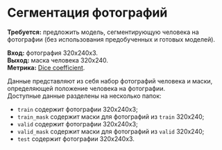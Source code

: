 # Сегментация фотографий
**Требуется:** предложить модель, сегментирующую человека на фотографии (без использования предобученных и готовых моделей).  
  
**Вход:** фотография 320x240x3.  
**Выход:** маска человека 320x240.  
**Метрика:** [Dice coefficient](https://en.wikipedia.org/wiki/S%C3%B8rensen%E2%80%93Dice_coefficient).  
  

Данные представляют из себя набор фотографий человека и маски, определяющей положение человека на фотографии.  
Доступные данные разделены на несколько папок:  
- `train` содержит фотографии 320x240x3;
- `train_mask` содержит маски для фотографий из `train` 320x240;
- `valid` содержит фотографии 320x240x3;
- `valid_mask` содержит маски для фотографий из `valid` 320x240;
- `test` содержит фотографии 320x240x3.  
